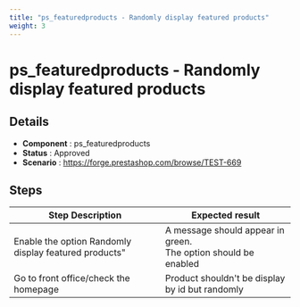 ```yaml
---
title: "ps_featuredproducts - Randomly display featured products"
weight: 3
---
```


# ps_featuredproducts - Randomly display featured products
## Details
* **Component** : ps_featuredproducts
* **Status** : Approved
* **Scenario** : https://forge.prestashop.com/browse/TEST-669

## Steps
| Step Description | Expected result |
| ----- | ----- |
| Enable the option Randomly display featured products" | A message should appear in green.<br>The option should be enabled |
| Go to front office/check the homepage | Product shouldn't be display by id but randomly |